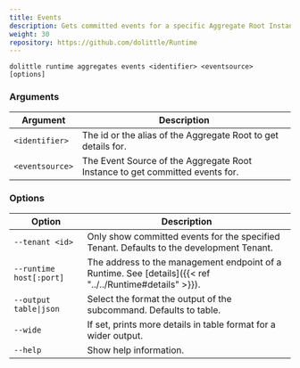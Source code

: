 ```yaml
---
title: Events
description: Gets committed events for a specific Aggregate Root Instance that is currently registered by Clients to the Runtime
weight: 30
repository: https://github.com/dolittle/Runtime
---
```


```shell
dolittle runtime aggregates events <identifier> <eventsource> [options]
```

### Arguments

| Argument        | Description                                                                  |
|-----------------|------------------------------------------------------------------------------|
| `<identifier>`  | The id or the alias of the Aggregate Root to get details for.                |
| `<eventsource>` | The Event Source of the Aggregate Root Instance to get committed events for. |

### Options

| Option                  | Description                                                                                              |
|-------------------------|----------------------------------------------------------------------------------------------------------|
| `--tenant <id>`         | Only show committed events for the specified Tenant. Defaults to the development Tenant.                 |
| `--runtime host[:port]` | The address to the management endpoint of a Runtime. See [details]({{< ref "../../Runtime#details" >}}). |
| `--output table\|json`  | Select the format the output of the subcommand. Defaults to table.                                       |
| `--wide`                | If set, prints more details in table format for a wider output.                                          |
| `--help`                | Show help information.                                                                                   |
